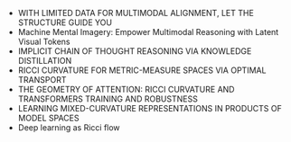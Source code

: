 - WITH LIMITED DATA FOR MULTIMODAL ALIGNMENT, LET THE STRUCTURE GUIDE YOU
- Machine Mental Imagery: Empower Multimodal Reasoning with Latent Visual Tokens
- IMPLICIT CHAIN OF THOUGHT REASONING VIA KNOWLEDGE DISTILLATION
- RICCI CURVATURE FOR METRIC-MEASURE SPACES VIA OPTIMAL TRANSPORT
- THE GEOMETRY OF ATTENTION: RICCI CURVATURE AND TRANSFORMERS TRAINING AND ROBUSTNESS
- LEARNING MIXED-CURVATURE REPRESENTATIONS IN PRODUCTS OF MODEL SPACES
- Deep learning as Ricci flow